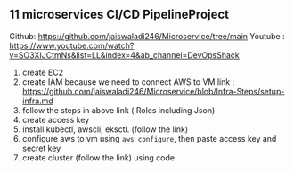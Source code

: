## 11 microservices CI/CD PipelineProject


Github: https://github.com/jaiswaladi246/Microservice/tree/main
Youtube : https://www.youtube.com/watch?v=SO3XIJCtmNs&list=LL&index=4&ab_channel=DevOpsShack

1. create EC2
2. create IAM because we need to connect AWS to VM
link : https://github.com/jaiswaladi246/Microservice/blob/Infra-Steps/setup-infra.md
3. follow the steps in above link ( Roles including Json)
4. create access key
5. install kubectl, awscli, eksctl. (follow the link)
6. configure aws to vm using `aws configure`, then paste access key and secret key
7. create cluster (follow the link) using code
